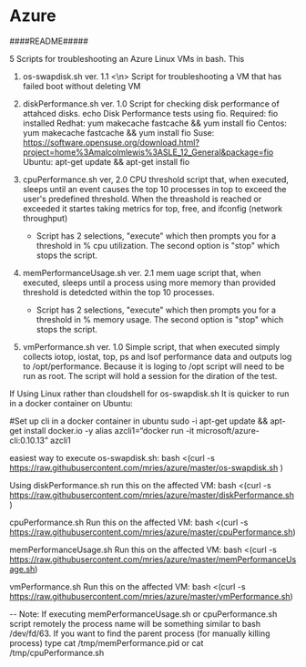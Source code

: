 # Azure 


####README#####



5 Scripts for troubleshooting an Azure Linux  VMs in bash. This 

1. os-swapdisk.sh ver. 1.1 <\n>
   Script for troubleshooting a VM that has failed boot without deleting VM

2. diskPerformance.sh ver. 1.0
   Script for checking disk performance of attahced disks.
   echo Disk Performance tests using fio.
        Required: fio installed
        Redhat: yum makecache fastcache && yum install fio
        Centos: yum makecache fastcache && yum install fio
        Suse:   https://software.opensuse.org/download.html?project=home%3Amalcolmlewis%3ASLE_12_General&package=fio
        Ubuntu: apt-get update && apt-get install fio

3. cpuPerformance.sh ver, 2.0
   CPU threshold script that, when executed, sleeps until an event causes the top 10 processes in top to exceed the user's predefined threshold.
   When the threashold is reached or exceeded it startes taking metrics for top, free, and ifconfig (network throughput)
   - Script has  2 selections, "execute" which then prompts you for a threshold in % cpu  utilization. The second option is "stop" which stops the script.

4. memPerformanceUsage.sh ver. 2.1
   mem uage script that, when executed, sleeps until a process using more memory than provided threshold is detedcted within the top 10 processes.
   - Script has  2 selections, "execute" which then prompts you for a threshold in % memory usage. The second option is "stop" which stops the script.

5. vmPerformance.sh ver. 1.0
   Simple script, that when executed simply collects iotop, iostat, top, ps and lsof performance data and outputs log to /opt/performance.
   Because it is loging to /opt script will need to be run as root. The script will hold a session for the diration of the test.

If Using Linux rather than cloudshell for os-swapdisk.sh  It is quicker to run in a docker container on Ubuntu:



#Set up cli in a docker container in ubuntu
sudo -i
apt-get update && apt-get install docker.io -y
alias azcli1=“docker run -it microsoft/azure-cli:0.10.13”
azcli1

easiest way to execute os-swapdisk.sh:
bash <(curl -s  https://raw.githubusercontent.com/mries/azure/master/os-swapdisk.sh )

Using diskPerformance.sh
run this on the affected VM:
bash <(curl -s  https://raw.githubusercontent.com/mries/azure/master/diskPerformance.sh )

cpuPerformance.sh
Run this on the affected VM:
bash <(curl -s  https://raw.githubusercontent.com/mries/azure/master/cpuPerformance.sh)

memPerformanceUsage.sh
Run this on the affected VM:
bash <(curl -s  https://raw.githubusercontent.com/mries/azure/master/memPerformanceUsage.sh)

vmPerformance.sh
Run this on the affected VM:
bash <(curl -s  https://raw.githubusercontent.com/mries/azure/master/vmPerformance.sh)

-- Note: If executing memPerformanceUsage.sh or cpuPerformance.sh script remotely the process name will be something similar to  bash /dev/fd/63.  If you want to find the parent process (for manually killing process) type  cat  /tmp/memPerformance.pid or  cat  /tmp/cpuPerformance.sh
